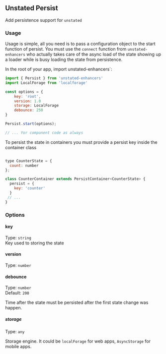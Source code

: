 ## Unstated Persist

Add persistence support for `unstated`

### Usage
Usage is simple, all you need is to pass a configuration object to the start function of persist. You must use the `connect` function from `unstated-enhancers` who actually takes care of the async load of the state showing up a loader while is busy loading the state from persistence.

In the root of your app, import unstated-enhancers`:

```js
import { Persist } from 'unstated-enhancers'
import LocalForage from 'localforage'

const options = {
    key: 'root',
    version: 1.0
    storage: LocalForage
    debounce: 250
}

Persist.start(options);

// ... Yor component code as always
```

To persist the state in containers you must provide a persist key inside the container class

```js

type CounterState = {
  count: number
};

class CounterContainer extends PersistContainer<CounterState> {
  persist = {
    key: 'counter'
  }
 // ...
}
```

### Options

#### key

Type: `string`
<br>
Key used to storing the state

#### version

Type: `number`

#### debounce

Type: `number`
<br>
Default: `200`

Time after the state must be persisted after the first state change was happen.

##### storage

Type: `any`

Storage engine. It could be `localForage` for web apps, `AsyncStorage` for mobile apps.